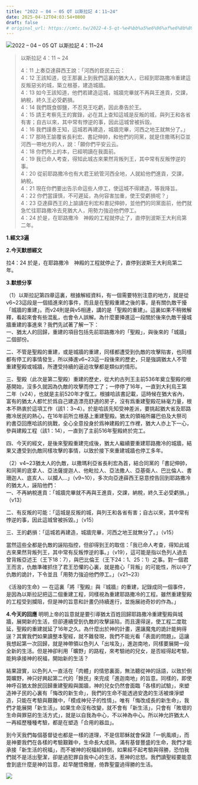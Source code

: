 ```yaml
---
title: "2022 – 04 – 05 QT 以斯拉記 4：11~24"
date: 2025-04-12T04:03:54+0800
draft: false
# original_url: https://cmtc.tw/2022-4-5-qt-%e4%bb%a5%e6%96%af%e6%8b%89%e8%a8%98-4%ef%bc%9a11-24
---
```


![2022 – 04 – 05 QT 以斯拉記 4：11\~24](/images/qt.jpg   "2022 – 04 – 05 QT 以斯拉記 4：11\~24")

> 以斯拉記 4：11 ~ 24
>
> 4：11 上奏亞達薛西王說：「河西的臣民云云：  
> 4：12 王該知道，從王那裏上到我們這裏的猶大人，已經到耶路撒冷重建這反叛惡劣的城，築立根基，建造城牆。  
> 4：13 如今王該知道，他們若建造這城，城牆完畢就不再與王進貢，交課，納稅，終久王必受虧損。  
> 4：14 我們既食御鹽，不忍見王吃虧，因此奏告於王。  
> 4：15 請王考察先王的實錄，必在其上查知這城是反叛的城，與列王和各省有害；自古以來，其中常有悖逆的事，因此這城曾被拆毀。  
> 4：16 我們謹奏王知，這城若再建造，城牆完畢，河西之地王就無分了。」  
> 4：17 那時王諭覆省長利宏、書記伸帥，和他們的同黨，就是住撒瑪利亞並河西一帶地方的人，說：「願你們平安云云。  
> 4：18 你們所上的本，已經明讀在我面前。  
> 4：19 我已命人考查，得知此城古來果然背叛列王，其中常有反叛悖逆的事。  
> 4：20 從前耶路撒冷也有大君王統管河西全地，人就給他們進貢，交課，納稅。  
> 4：21 現在你們要出告示命這些人停工，使這城不得建造，等我降旨。  
> 4：22 你們當謹慎，不可遲延，為何容害加重，使王受虧損呢？」  
> 4：23 亞達薛西王的上諭讀在利宏和書記伸帥，並他們的同黨面前，他們就急忙往耶路撒冷去見猶大人，用勢力強迫他們停工。  
> 4：24 於是，在耶路撒冷　神殿的工程就停止了，直停到波斯王大利烏第二年。

**1.經文3遍**

**2.今天默想經文**
  
拉4：24 於是，在耶路撒冷　神殿的工程就停止了，直停到波斯王大利烏第二年。

**3.默想分享**
  
（1）以斯拉記第四章這裏，根據解經資料，有一個需要特別注意的地方，就是從v6\~23這段是一個插進來的事件，而且是在聖殿重建之後的事，是有關仇敵干擾「城牆的重建」。而v24則是與v5相連，講的是「聖殿的重建」。這裏如果不稍微解釋，看起來會有些混亂，也會令人誤解。為什麼要挿進這一段關於後來仇敵干擾城牆重建的事進來？我們先試著了解一下：  
一、猶太人的回歸，重建的項目包括先前耶路撒冷的「聖殿」，與後來的「城牆」二個部份。

二、不管是聖殿的重建，或是城牆的重建，同樣都遭受到仇敵的攻擊陷害，也同樣都有停工的事情發生，所以挿進v6\~23這一段後來的歷史，只是強調猶太人不管重建聖殿或城牆，所遭受持續的逼迫攻擊都是類似的情形。

三、聖殿（此次是第二聖殿）重建的歷史，從大約古列王主前536年奠立聖殿的根基開始，沒多久就因為仇敵的攻擊而停工了；一停停了16年，一直到大利烏王第二年（v24），也就是主前520年才復工。根據哈該書記載，這時候在猶大省內，富有的猶太人都忙於爲自己建造漂亮舒適的房子，沒有爲重建聖殿花絲毫力量，根本不熱衷於這項工作（該1：3\~4）。於是哈該先知受神差派，要挑起猶大省及耶路撒冷居民的熱心，在16年前所立根基上重建聖殿。猶太的領袖所羅巴伯及大祭司約書亞回應哈該的挑戰，全心全意投身於爲神建殿的工作裡，猶大人亦上下一心，參與建殿工程（該1：14），一直到了主前516年聖殿終於完工。

四、今天的經文，是後來聖殿重建完成後，猶太人繼續要重建耶路撒冷的城牆，結果又遭受到仇敵同樣攻擊的事情，以致於接下來重建城牆也停工多年。

（2）v4\~23猶太人的仇敵，以撒瑪利亞省長利宏為首，結合同黨的「書記伸帥，和同黨的底拿人、亞法薩提迦人、他毗拉人、亞法撒人、亞基衛人、巴比倫人、書珊迦人、底亥人、以攔人…」（v9\~10），多次向亞達薛西王惡意控告回到耶路撒冷的猶太人，誣陷他們：  
一、不再納稅進貢：「城牆完畢就不再與王進貢，交課，納稅，終久王必受虧損。」（v13）

二、有反叛的可能：「這城是反叛的城，與列王和各省有害；自古以來，其中常有悖逆的事，因此這城曾被拆毀。」（v15）

三、王的虧損：「這城若再建造，城牆完畢，河西之地王就無分了。」（v15）

當然這些全都是仇敵的誣陷指控，但卻得到王的取信：「我已命人考查，得知此城古來果然背叛列王，其中常有反叛悖逆的事。」（v19），這可能是指以色列人過去曾背叛亞述王（王下18：7），與巴比倫王（王下24：1、25：1）之事。對一個君王而言，仇敵準確抓住了君王恐懼的心裏，就是擔心「背叛」的可能性，所以中了仇敵的詭計，下令並且「用勢力強迫他們停工。」（v21\~23）

《活潑的生命》— 在這裏「將『聖殿』與『城牆』的重建，記錄成同一個事件，是因為以斯拉記把這二個重建工程，同樣視為重建耶路撒冷的工程。雖然重建聖殿的工程受到攔阻，但是神的旨意和計畫仍持續進行，並施展祂奇妙的作為。」

**4.今天的回應**
明明上帝的旨意就是要引導猶太百姓回歸耶路撒冷重建聖殿與城牆，展開新的生活，但卻連續受到仇敵的攻擊誣陷，而且還得逞，使工程二度耽延，聖殿的重建就延了16年之久。為什麼出於神的計畫，還讓魔鬼的詭計能夠得逞？其實我們如果讀整本聖經，就不難發現，我們不能光看「表面的問題」。這讓我想起第一次回歸，就是神帶領以色列人「出埃及」，進迦南地，同樣要展開一段全新的生活。但是神卻利用「曠野」的路程，來考驗祂的兒女，是否經得起考驗，能夠承接神的祝福，開始新的生活？

結果證實，以色列人一直活在「肉體」的情慾裏面，無法聽從神的話語，以致於倒斃曠野，神只好興起第二代的「餘民」來完成「進迦南地」的旨意。同樣的，即使神呼召猶太餘民回歸重建聖殿與圍牆，神的兒女仍然會面臨「各樣的試驗」，來塑造神子民的心裏有「悔改的新生命」，我們的生命不能透過安逸的生活被煉淨塑造，只能在考驗與艱難中，「模成神兒子的性情」。唯有「悔改成長的新生命」，我們才能展開「新生活」。如果生命沒有改變，就不會有「新生活」，只會有「敗壞的生命與罪惡的生活方式」，就是以自我為中心，不以神為中心。所以神允許猶太人一再經歷種種考驗，都是在塑造「合用的器皿」。

到今天我們每個基督徒也都是一樣的道理，不是信耶穌就會保證「一帆風順」，而是神要我們在各樣的考驗艱難中，生命長大成熟，滿有基督豐盛的生命，我們才能承接「新生活的祝福」，而不被神的祝福給絆倒，如果經不起考驗與得勝，恐怕我們就不是活出聖潔，卻是過犯罪自我中心的生活，惹神的忿怒。我們讀聖經要能意會到底什麼是神的旨意，趁早醒悟儆醒，倚靠聖靈過得勝的生活。

![](/images/202204.jpg)

